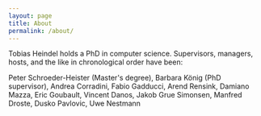 ```yaml
---
layout: page
title: About
permalink: /about/
---
```


Tobias Heindel holds a PhD in computer science. Supervisors, managers, hosts, and the like in chronological order have been: 

Peter Schroeder-Heister (Master's degree),
Barbara König (PhD supervisor),
Andrea Corradini,
Fabio Gadducci,
Arend Rensink,
Damiano Mazza,
Eric Goubault,
Vincent Danos,
Jakob Grue Simonsen,
Manfred Droste,
Dusko Pavlovic,
Uwe Nestmann
